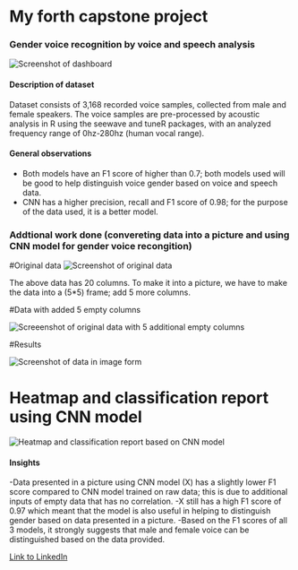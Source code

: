 # My forth capstone project

### Gender voice recognition by voice and speech analysis

![Screenshot of dashboard](https://private-user-images.githubusercontent.com/123168272/297281694-70a7bfc1-ce42-49a1-96ad-5bfd17f88dea.png?jwt=eyJhbGciOiJIUzI1NiIsInR5cCI6IkpXVCJ9.eyJpc3MiOiJnaXRodWIuY29tIiwiYXVkIjoicmF3LmdpdGh1YnVzZXJjb250ZW50LmNvbSIsImtleSI6ImtleTUiLCJleHAiOjE3MDU0NzM0MDgsIm5iZiI6MTcwNTQ3MzEwOCwicGF0aCI6Ii8xMjMxNjgyNzIvMjk3MjgxNjk0LTcwYTdiZmMxLWNlNDItNDlhMS05NmFkLTViZmQxN2Y4OGRlYS5wbmc_WC1BbXotQWxnb3JpdGhtPUFXUzQtSE1BQy1TSEEyNTYmWC1BbXotQ3JlZGVudGlhbD1BS0lBVkNPRFlMU0E1M1BRSzRaQSUyRjIwMjQwMTE3JTJGdXMtZWFzdC0xJTJGczMlMkZhd3M0X3JlcXVlc3QmWC1BbXotRGF0ZT0yMDI0MDExN1QwNjMxNDhaJlgtQW16LUV4cGlyZXM9MzAwJlgtQW16LVNpZ25hdHVyZT1jMjg3MGFjN2U4ODE1MDU5MWQ1NTAzYmU0M2MzMGY3Y2U0NjFhOGFmMDM3YWZhZDcxZTA2MDhkZjdlOWJiNWUxJlgtQW16LVNpZ25lZEhlYWRlcnM9aG9zdCZhY3Rvcl9pZD0wJmtleV9pZD0wJnJlcG9faWQ9MCJ9.f3JrXmjCKSD9m0rb691E597nhiQ0v2Ahp-qvyX1reAQ)

#### Description of dataset

Dataset consists of 3,168 recorded voice samples, collected from male and female speakers. The voice samples are pre-processed by acoustic analysis in R using the seewave and tuneR packages, with an analyzed frequency range of 0hz-280hz (human vocal range).

#### General observations

- Both models have an F1 score of higher than 0.7; both models used will be good to help distinguish voice gender based on voice and speech data.
- CNN has a higher precision, recall and F1 score of 0.98; for the purpose of the data used, it is a better model.

### Addtional work done (convereting data into a picture and using CNN model for gender voice recongition)

#Original data
![Screenshot of original data](https://private-user-images.githubusercontent.com/123168272/297283699-8e061c22-5914-4b00-9c5c-0009eabf14f7.png?jwt=eyJhbGciOiJIUzI1NiIsInR5cCI6IkpXVCJ9.eyJpc3MiOiJnaXRodWIuY29tIiwiYXVkIjoicmF3LmdpdGh1YnVzZXJjb250ZW50LmNvbSIsImtleSI6ImtleTUiLCJleHAiOjE3MDU0NzQwMjQsIm5iZiI6MTcwNTQ3MzcyNCwicGF0aCI6Ii8xMjMxNjgyNzIvMjk3MjgzNjk5LThlMDYxYzIyLTU5MTQtNGIwMC05YzVjLTAwMDllYWJmMTRmNy5wbmc_WC1BbXotQWxnb3JpdGhtPUFXUzQtSE1BQy1TSEEyNTYmWC1BbXotQ3JlZGVudGlhbD1BS0lBVkNPRFlMU0E1M1BRSzRaQSUyRjIwMjQwMTE3JTJGdXMtZWFzdC0xJTJGczMlMkZhd3M0X3JlcXVlc3QmWC1BbXotRGF0ZT0yMDI0MDExN1QwNjQyMDRaJlgtQW16LUV4cGlyZXM9MzAwJlgtQW16LVNpZ25hdHVyZT1hMjE0OTlkNTJjZDgyYjMxNTk0MzMyNTNkNjgwMzQ5ZWEzNzkyY2E1ZmI5ZWQ1OGUwMGMxZmUzMWQyNWVkYWY5JlgtQW16LVNpZ25lZEhlYWRlcnM9aG9zdCZhY3Rvcl9pZD0wJmtleV9pZD0wJnJlcG9faWQ9MCJ9.bG4SKcVrbfM2_BpVmD0GupkbsLWzGVOjuLciuL0oAvc)

The above data has 20 columns. To make it into a picture, we have to make the data into a (5*5) frame; add 5 more columns.

#Data with added 5 empty columns

![Screeenshot of original data with 5 additional empty columns](https://private-user-images.githubusercontent.com/123168272/297284469-283ac81a-410c-4c5b-9fc5-f384b8f2c336.png?jwt=eyJhbGciOiJIUzI1NiIsInR5cCI6IkpXVCJ9.eyJpc3MiOiJnaXRodWIuY29tIiwiYXVkIjoicmF3LmdpdGh1YnVzZXJjb250ZW50LmNvbSIsImtleSI6ImtleTUiLCJleHAiOjE3MDU0NzQyNDcsIm5iZiI6MTcwNTQ3Mzk0NywicGF0aCI6Ii8xMjMxNjgyNzIvMjk3Mjg0NDY5LTI4M2FjODFhLTQxMGMtNGM1Yi05ZmM1LWYzODRiOGYyYzMzNi5wbmc_WC1BbXotQWxnb3JpdGhtPUFXUzQtSE1BQy1TSEEyNTYmWC1BbXotQ3JlZGVudGlhbD1BS0lBVkNPRFlMU0E1M1BRSzRaQSUyRjIwMjQwMTE3JTJGdXMtZWFzdC0xJTJGczMlMkZhd3M0X3JlcXVlc3QmWC1BbXotRGF0ZT0yMDI0MDExN1QwNjQ1NDdaJlgtQW16LUV4cGlyZXM9MzAwJlgtQW16LVNpZ25hdHVyZT05ZTU1YTEyMDE0NDYwNzFiMTg3MjYyNjZkNTFhZGRjMzgyMTJkYjA1ZWRjZWFiMTFhMWNkZWQ0MjFhNmYwMzFhJlgtQW16LVNpZ25lZEhlYWRlcnM9aG9zdCZhY3Rvcl9pZD0wJmtleV9pZD0wJnJlcG9faWQ9MCJ9.c145SOZAlB9Cjul-_2hLjjdW5nDdymQuYVuV-6tJS6A)


#Results

![Screenshot of data in image form](https://private-user-images.githubusercontent.com/123168272/297285205-3021247a-b664-414d-9541-56e89fe72300.png?jwt=eyJhbGciOiJIUzI1NiIsInR5cCI6IkpXVCJ9.eyJpc3MiOiJnaXRodWIuY29tIiwiYXVkIjoicmF3LmdpdGh1YnVzZXJjb250ZW50LmNvbSIsImtleSI6ImtleTUiLCJleHAiOjE3MDU0NzQ0NjAsIm5iZiI6MTcwNTQ3NDE2MCwicGF0aCI6Ii8xMjMxNjgyNzIvMjk3Mjg1MjA1LTMwMjEyNDdhLWI2NjQtNDE0ZC05NTQxLTU2ZTg5ZmU3MjMwMC5wbmc_WC1BbXotQWxnb3JpdGhtPUFXUzQtSE1BQy1TSEEyNTYmWC1BbXotQ3JlZGVudGlhbD1BS0lBVkNPRFlMU0E1M1BRSzRaQSUyRjIwMjQwMTE3JTJGdXMtZWFzdC0xJTJGczMlMkZhd3M0X3JlcXVlc3QmWC1BbXotRGF0ZT0yMDI0MDExN1QwNjQ5MjBaJlgtQW16LUV4cGlyZXM9MzAwJlgtQW16LVNpZ25hdHVyZT1jY2RhZDA3MTNiYWIzNWUzZWE2ODA5NGIyZWFhMmRjZThhNjIyNTZjNTBhMmFiNTdiMzRjY2I1ZjVjZTQwNmNmJlgtQW16LVNpZ25lZEhlYWRlcnM9aG9zdCZhY3Rvcl9pZD0wJmtleV9pZD0wJnJlcG9faWQ9MCJ9.UBT1CBysUBn2-ZY79zVzt32hpQzbBqXf4fcMvE9uFtw)

# Heatmap and classification report using CNN model

![Heatmap and classification report based on CNN model](https://private-user-images.githubusercontent.com/123168272/297283144-088bf4bb-9e0a-45c2-b188-3a3f71dfdc21.png?jwt=eyJhbGciOiJIUzI1NiIsInR5cCI6IkpXVCJ9.eyJpc3MiOiJnaXRodWIuY29tIiwiYXVkIjoicmF3LmdpdGh1YnVzZXJjb250ZW50LmNvbSIsImtleSI6ImtleTUiLCJleHAiOjE3MDU0NzQ1NzgsIm5iZiI6MTcwNTQ3NDI3OCwicGF0aCI6Ii8xMjMxNjgyNzIvMjk3MjgzMTQ0LTA4OGJmNGJiLTllMGEtNDVjMi1iMTg4LTNhM2Y3MWRmZGMyMS5wbmc_WC1BbXotQWxnb3JpdGhtPUFXUzQtSE1BQy1TSEEyNTYmWC1BbXotQ3JlZGVudGlhbD1BS0lBVkNPRFlMU0E1M1BRSzRaQSUyRjIwMjQwMTE3JTJGdXMtZWFzdC0xJTJGczMlMkZhd3M0X3JlcXVlc3QmWC1BbXotRGF0ZT0yMDI0MDExN1QwNjUxMThaJlgtQW16LUV4cGlyZXM9MzAwJlgtQW16LVNpZ25hdHVyZT03MWMwODJkZWIzMTUwNWEzYWZmYTE0MDcwZDc4ZmVkYjNkM2MzMmMzYjVlYjVlZjA4MzA3OWEyMjY0YTgxNDZjJlgtQW16LVNpZ25lZEhlYWRlcnM9aG9zdCZhY3Rvcl9pZD0wJmtleV9pZD0wJnJlcG9faWQ9MCJ9.Dbh3VyiYw71yybMW0Ph5UHrCjnKvR-LlHOnkFPKPcwU)


#### Insights
-Data presented in a picture using CNN model (X) has a slightly lower F1 score compared to CNN model trained on raw data; this is due to additional inputs of empty data that has no correlation.
-X still has a high F1 score of 0.97 which meant that the model is also useful in helping to distinguish gender based on data presented in a picture.
-Based on the F1 scores of all 3 models, it strongly suggests that male and female voice can be distinguished based on the data provided.

[Link to LinkedIn](https://www.linkedin.com/in/jeremy-tay-116124139/)
